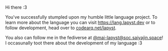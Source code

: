 Hi there :3

You've successfully stumpled upon my humble little language project. To learn more about the language you can visit https://lang.lapyst.dev or to follow development, head over to [codearq.net/lapyst](https://codearq.net/lapyst).

You also can follow me in the fediverse at [@mai-lapyst@soc.saiyajin.space](https://soc.saiyajin.space/@mai_lapyst)! I occasunally toot there about the development of my language :3
